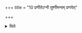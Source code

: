 +++
title = "10 प्रणीतेऽग्नौ तूष्णीमन्यम् प्रणयेत्"

+++

<details><summary>थिते</summary>

प्रणीतेऽग्नौ तूष्णीमन्यं प्रणयेत् । मन्त्रवन्तमित्यपरम् १०
</details>
